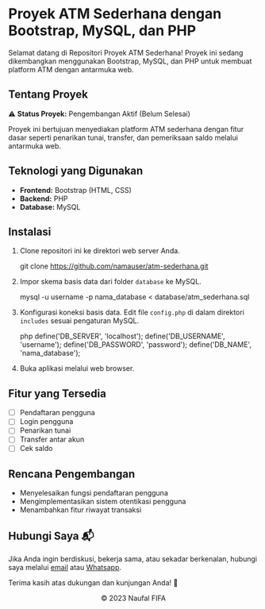 # Proyek ATM Sederhana dengan Bootstrap, MySQL, dan PHP

Selamat datang di Repositori Proyek ATM Sederhana! Proyek ini sedang dikembangkan menggunakan Bootstrap, MySQL, dan PHP untuk membuat platform ATM dengan antarmuka web.

## Tentang Proyek

⚠️ **Status Proyek:** Pengembangan Aktif (Belum Selesai)

Proyek ini bertujuan menyediakan platform ATM sederhana dengan fitur dasar seperti penarikan tunai, transfer, dan pemeriksaan saldo melalui antarmuka web.

## Teknologi yang Digunakan

- **Frontend:** Bootstrap (HTML, CSS)
- **Backend:** PHP
- **Database:** MySQL

## Instalasi

1. Clone repositori ini ke direktori web server Anda.

   git clone https://github.com/namauser/atm-sederhana.git

2. Impor skema basis data dari folder `database` ke MySQL.

   mysql -u username -p nama_database < database/atm_sederhana.sql

3. Konfigurasi koneksi basis data. Edit file `config.php` di dalam direktori `includes` sesuai pengaturan MySQL.

   php
   define('DB_SERVER', 'localhost');
   define('DB_USERNAME', 'username');
   define('DB_PASSWORD', 'password');
   define('DB_NAME', 'nama_database');

4. Buka aplikasi melalui web browser.

## Fitur yang Tersedia

- [ ] Pendaftaran pengguna
- [ ] Login pengguna
- [ ] Penarikan tunai
- [ ] Transfer antar akun
- [ ] Cek saldo

## Rencana Pengembangan

- Menyelesaikan fungsi pendaftaran pengguna
- Mengimplementasikan sistem otentikasi pengguna
- Menambahkan fitur riwayat transaksi

## Hubungi Saya 📬

Jika Anda ingin berdiskusi, bekerja sama, atau sekadar berkenalan, hubungi saya melalui [email](mailto:fifanaufal10@gmail.com) atau [Whatsapp](https://wa.me/+6281223652490).

Terima kasih atas dukungan dan kunjungan Anda! 🌟

<div align="center">
  &copy; 2023 Naufal FIFA
</div>
